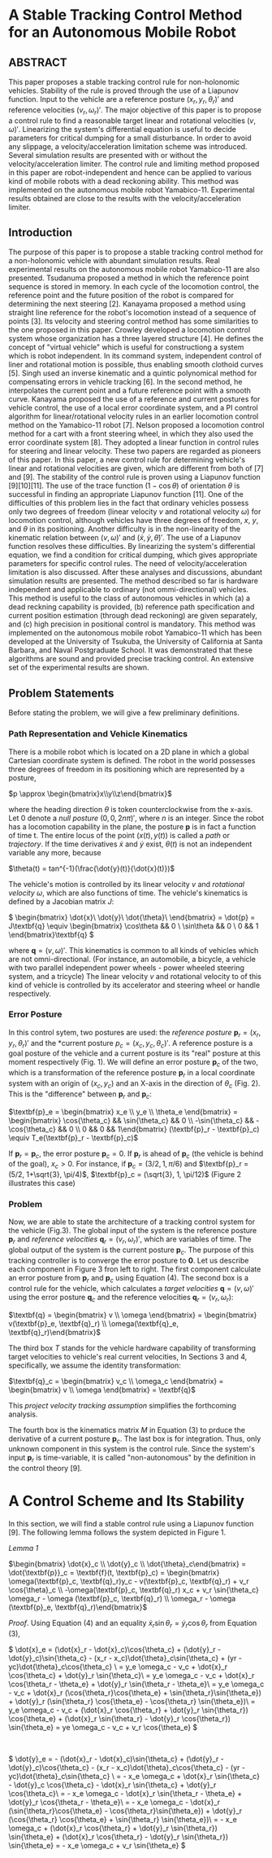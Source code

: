 # A Stable Tracking Control Method for an Autonomous Mobile Robot

## ABSTRACT

 This paper proposes a stable tracking control rule for non-holonomic vehicles. Stability of the rule is proved through the use of a Liapunov function. Input to the vehicle are a reference posture $(x_r,y_r,\theta_r)'$ and reference velocities $(v_r, \omega_r)'$. The major objective of this paper is to propose a control rule to find a reasonable target linear and rotational velocities $(v, \omega)'$. Linearizing the system's differential equation is useful to decide parameters for critical dumping for a small disturbance. In order to avoid any slippage, a velocity/acceleration limitation scheme was introduced. Several simulation results are presented with or without the velocity/acceleration limiter. The control rule and limiting method proposed in this paper are robot-independent and hence can be applied to various kind of mobile robots with a dead reckoning ability. This method was implemented on the autonomous mobile robot Yamabico-11. Experimental results obtained are close to the results with the velocity/acceleration limiter.

## Introduction
 The purpose of this paper is to propose a stable tracking control method for a non-holonomic vehicle with abundant simulation results. Real experimental results on the autonomous mobile robot Yamabico-11 are also presented.
 Tsudanuma proposed a method in which the reference point sequence is stored in memory. In each cycle of the locomotion control, the reference point and the future position of the robot is compared for determining the next steering [2]. Kanayama proposed a method using straight line reference for the robot's locomotion instead of a sequence of points [3]. Its velocity and steering control method has some similarities to the one proposed in this paper. Crowley developed a locomotion control system whose organization has a three layered structure [4]. He defines the concept of "virtual vehicle" which is useful for constructiong a system which is robot independent. In its command system, independent control of liner and rotational motion is possible, thus enabling smooth clothoid curves [5]. Singh used an inverse kinematic and a quintic polynomical method for compensating errors in vehicle tracking [6]. In the second method, he interpolates the current point and a future reference point with a smooth curve.
 Kanayama proposed the use of a reference and current postures for vehicle control, the use of a local error coordinate system, and a PI control algorithm for linear/rotational velocity rules in an earlier locomotion control method on the Yamabico-11 robot [7]. Nelson proposed a locomotion control method for a cart with a front steering wheel, in which they also used the error coordinate system [8]. They adopted a linear function in control rules for steering and linear velocity. These two papers are regarded as pioneers of this paper.
 In this paper, a new control rule for determining vehicle's linear and rotational velocities are given, which are different from both of [7] and [9]. The stability of the control rule is proven using a Liapunov function [9][10][11]. The use of the trace function $(1 - \cos{\theta})$ of orientation $\theta$ is successful in finding an appropriate Liapunov function [11]. One of the difficulties of this problem lies in the fact that ordinary vehicles possess only two degrees of freedom (linear velocity $v$ and rotational velocity $\omega$) for locomotion control, although vehicles have three degrees of freedom, $x$, $y$, and $\theta$ in its positioning. Another difficulty is in the non-linearity of the kinematic relation between $(v, \omega)'$ and $(\dot{x}, \dot{y}, \dot{\theta})'$. The use of a Liapunov function resolves these difficulties.
 By linearizing the system's differential equation, we find a condition for critical dumping, which gives appropriate parameters for specific control rules. The need of velocity/acceleration limitation is also discussed. After these analyses and discussions, abundant simulation results are presented. The method described so far is hardware independent and applicable to ordinary (not ommi-directional) vehicles.
 This method is useful to the class of autonomous vehicles in which (a) a dead reckning capability is provided, (b) reference path specification and current position estimation (through dead reckoning) are given separately, and (c) high precision in positional control is mandatory. This method was implemented on the autonomous mobile robot Yamabico-11 which has been developed at the University of Tsukuba, the University of California at Santa Barbara, and Naval Postgraduate School. It was demonstrated that these algorithms are sound and provided precise tracking control. An extensive set of the experimental results are shown.

## Problem Statements
 Before stating the problem, we will give a few preliminary definitions.
### Path Representation and Vehicle Kinematics
 There is a mobile robot which is located on a 2D plane in which a global Cartesian coordinate system is defined. The robot in the world possesses three degrees of freedom in its positioning which are represented by a posture,

 $p \approx \begin{bmatrix}x\\y\\z\end{bmatrix}$

where the heading direction $\theta$ is token counterclockwise from the x-axis. Let 0 denote a *null posture* $(0, 0, 2n\pi)'$, where *n* is an integer. Since the robot has a locomotion capability in the plane, the posture **p** is in fact a function of time t. The entire locus of the point $(x(t), y(t))$ is called a *path* or *trajectory*. If the time derivatives $\dot{x}$ and $\dot{y}$ exist, $\theta(t)$ is not an independent variable any more, because

$\theta(t) = tan^{-1}(\frac{\dot{y}(t)}{\dot{x}(t)})$

 The vehicle's motion is controlled by its linear velocity *v* and *rotational velocity* $\omega$, which are also functions of time. The vehicle's kinematics is defined by a Jacobian matrix *J*:

 $
 \begin{bmatrix}
 \dot{x}\\
 \dot{y}\\
 \dot{\theta}\\
 \end{bmatrix}
 = \dot{p} = J\textbf{q} \equiv \begin{bmatrix}
 \cos\theta && 0 \\
 \sin\theta && 0 \\
 0 && 1
 \end{bmatrix}\textbf{q}
 $

 where $\textbf{q} = (v, \omega)'$. This kinematics is common to all kinds of vehicles which are not omni-directional. (For instance, an automobile, a bicycle, a vehicle with two parallel independent power wheels - power wheeled steering system, and a tricycle) The linear velocity *v* and rotational velocity to of this kind of vehicle is controlled by its accelerator and steering wheel or handle respectively.

 ### Error Posture
 In this control sytem, two postures are used: the *reference posture* $\textbf{p}_r = (x_r, y_r, \theta_r)'$ and the *current posture $p_c = (x_c, y_c, \theta_c)'$. A reference posture is a goal posture of the vehicle and a current posture is its "real" posture at this moment respectively (Fig. 1). We will define an error posture $\textbf{p}_c$ of the two, which is a transformation of the reference posture $\textbf{p}_r$ in a local coordinate system with an origin of $(x_c, y_c)$ and an X-axis in the direction of $\theta_c$ (Fig. 2). This is the "difference" between $\textbf{p}_r$ and $\textbf{p}_c$:

$\textbf{p}_e = \begin{bmatrix} x_e \\ y_e \\ \theta_e \end{bmatrix} = \begin{bmatrix} \cos{\theta_c} && \sin{\theta_c} && 0 \\ -\sin{\theta_c} && -\cos{\theta_c} && 0 \\ 0 && 0 && 1\end{bmatrix} (\textbf{p}_r - \textbf{p}_c) \equiv T_e(\textbf{p}_r - \textbf{p}_c)$

If $\textbf{p}_r = \textbf{p}_c$, the error posture $\textbf{p}_c = 0$. If $\textbf{p}_r$ is ahead of $\textbf{p}_c$ (the vehicle is behind of the goal), $x_c > 0$. For instance, if $\textbf{p}_c = (3/2, 1, \pi/6)$ and $\textbf{p}_r = (5/2, 1+\sqrt{3}, \pi/4)$, $\textbf{p}_c = (\sqrt{3}, 1, \pi/12)$ (Figure 2 illustrates this case)

### Problem
 Now, we are able to state the architecture of a tracking control system for the vehicle (Fig.3). The global input of the system is the reference posture $\textbf{p}_r$ and *reference velocities* $\textbf{q}_r = (v_r, \omega_r)'$, which are variables of time. The global output of the system is the current posture $\textbf{p}_c$. The purpose of this tracking controller is to converge the error posture to **0**. Let us describe each component in Figure 3 fron left to right. The first component calculate an error posture from $\textbf{p}_r$ and $\textbf{p}_c$ using Equation (4). The second box is a control rule for the vehicle, which calculates a *target velocities* $\textbf{q} = (v, \omega)'$ using the error posture $\textbf{q}_c$ and the reference velocities $\textbf{q}_r = (v_r, \omega_r)$:

 $\textbf{q} = \begin{bmatrix} v \\ \omega \end{bmatrix} = \begin{bmatrix} v(\textbf{p}_e, \textbf{q}_r) \\ \omega(\textbf{q}_e, \textbf{q}_r)\end{bmatrix}$

 The third box *T* stands for the vehicle hardware capability of transforming target velocities to vehicle's real current velocities, In Sections 3 and 4, specifically, we assume the identity transformation:

 $\textbf{q}_c = \begin{bmatrix} v_c \\ \omega_c \end{bmatrix} = \begin{bmatrix} v \\ \omega \end{bmatrix} = \textbf{q}$

This *project velocity tracking assumption* simplifies the forthcoming analysis.

 The fourth box is the kinematics matrix *M* in Equation (3) to prduce the derivative of a current posture $\textbf{p}_c$. The last box is for integration. Thus, only unknown component in this system is the control rule. Since the system's input $\textbf{p}_r$ is time-variable, it is called "non-autonomous" by the definition in the control theory [9].

# A Control Scheme and Its Stability

In this section, we will find a stable control rule using a Liapunov function [9]. The following lemma follows the system depicted in Figure 1.

 *Lemma 1*

$\begin{bmatrix} \dot{x}_c \\ \dot{y}_c \\ \dot{\theta}_c\end{bmatrix} = \dot{\textbf{p}}_c = \textbf{f}(t, \textbf{p}_c) = 
\begin{bmatrix}
\omega(\textbf{p}_c, \textbf{q}_r)y_c - v(\textbf{p}_c, \textbf{q}_r) + v_r \cos{\theta}_c \\
-\omega(\textbf{p}_c, \textbf{q}_r) x_c + v_r \sin{\theta_c}
\omega_r - \omega (\textbf{p}_c, \textbf{q}_r) \\ \omega_r - \omega (\textbf{p}_e, \textbf{q}_r)\end{bmatrix}$

*Proof*. Using Equation (4) and an equality $\dot{x}_r \sin{\theta_r} = \dot{y}_r \cos{\theta_r}$ from Equation (3),

$
\dot{x}_e = (\dot{x}_r - \dot{x}_c)\cos{\theta_c} + (\dot{y}_r - \dot{y}_c)\sin{\theta_c} - (x_r - x_c)\dot{\theta}_c\sin{\theta_c} + (yr - yc)\dot{\theta}_c\cos{\theta_c} \\
= y_e \omega_c - v_c + \dot{x}_r \cos{\theta_c} + \dot{y}_r \sin{\theta_c}\\
= y_e \omega_c - v_c + \dot{x}_r \cos{\theta_r - \theta_e} + \dot{y}_r \sin{\theta_r - \theta_e}\\
= y_e \omega_c - v_c + \dot{x}_r (\cos{\theta_r}\cos{\theta_e} + \sin{\theta_r}\sin{\theta_e}) + \dot{y}_r (\sin{\theta_r} \cos{\theta_e} - \cos{\theta_r} \sin{\theta_e})\\
= y_e \omega_c - v_c + (\dot{x}_r \cos{\theta_r} + \dot{y}_r \sin{\theta_r}) \cos{\theta_e} + (\dot{x}_r \sin{\theta_r} - \dot{y}_r \cos{\theta_r}) \sin{\theta_e}
= ye \omega_c - v_c + v_r \cos{\theta_e}
$

<br>

$
\dot{y}_e = - (\dot{x}_r - \dot{x}_c)\sin{\theta_c} + (\dot{y}_r - \dot{y}_c)\cos{\theta_c} - (x_r - x_c)\dot{\theta}_c\cos{\theta_c} - (yr - yc)\dot{\theta}_c\sin{\theta_c} \\
= - x_e \omega_c + \dot{x}_r \sin{\theta_c} - \dot{y}_c \cos{\theta_c} - \dot{x}_r \sin{\theta_c} + \dot{y}_r \cos{\theta_c}\\
= - x_e \omega_c - \dot{x}_r \sin{\theta_r - \theta_e} + \dot{y}_r \cos{\theta_r - \theta_e}\\
= - x_e \omega_c - \dot{x}_r (\sin{\theta_r}\cos{\theta_e} - \cos{\theta_r}\sin{\theta_e}) + \dot{y}_r (\cos{\theta_r} \cos{\theta_e} + \sin{\theta_r} \sin{\theta_e})\\
= - x_e \omega_c + (\dot{x}_r \cos{\theta_r} + \dot{y}_r \sin{\theta_r}) \sin{\theta_e} + (\dot{x}_r \cos{\theta_r} - \dot{y}_r \sin{\theta_r}) \sin{\theta_e}
= - x_e \omega_c + v_r \sin{\theta_e}
$

